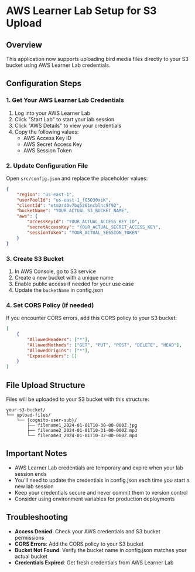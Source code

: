 # AWS Learner Lab Setup for S3 Upload

## Overview
This application now supports uploading bird media files directly to your S3 bucket using AWS Learner Lab credentials.

## Configuration Steps

### 1. Get Your AWS Learner Lab Credentials
1. Log into your AWS Learner Lab
2. Click "Start Lab" to start your lab session
3. Click "AWS Details" to view your credentials
4. Copy the following values:
   - AWS Access Key ID
   - AWS Secret Access Key  
   - AWS Session Token

### 2. Update Configuration File
Open `src/config.json` and replace the placeholder values:

```json
{
    "region": "us-east-1",
    "userPoolId": "us-east-1_fG5O30xiK",
    "clientId": "etm2rd0v7bq5261ncblnc9f92",
    "bucketName": "YOUR_ACTUAL_S3_BUCKET_NAME",
    "aws": {
        "accessKeyId": "YOUR_ACTUAL_ACCESS_KEY_ID",
        "secretAccessKey": "YOUR_ACTUAL_SECRET_ACCESS_KEY",
        "sessionToken": "YOUR_ACTUAL_SESSION_TOKEN"
    }
}
```

### 3. Create S3 Bucket
1. In AWS Console, go to S3 service
2. Create a new bucket with a unique name
3. Enable public access if needed for your use case
4. Update the `bucketName` in config.json

### 4. Set CORS Policy (if needed)
If you encounter CORS errors, add this CORS policy to your S3 bucket:

```json
[
    {
        "AllowedHeaders": ["*"],
        "AllowedMethods": ["GET", "PUT", "POST", "DELETE", "HEAD"],
        "AllowedOrigins": ["*"],
        "ExposeHeaders": []
    }
]
```

## File Upload Structure
Files will be uploaded to your S3 bucket with this structure:
```
your-s3-bucket/
└── upload-files/
    └── {cognito-user-sub}/
        ├── filename1_2024-01-01T10-30-00-000Z.jpg
        ├── filename2_2024-01-01T10-31-00-000Z.mp3
        └── filename3_2024-01-01T10-32-00-000Z.mp4
```

## Important Notes
- AWS Learner Lab credentials are temporary and expire when your lab session ends
- You'll need to update the credentials in config.json each time you start a new lab session
- Keep your credentials secure and never commit them to version control
- Consider using environment variables for production deployments

## Troubleshooting
- **Access Denied**: Check your AWS credentials and S3 bucket permissions
- **CORS Errors**: Add the CORS policy to your S3 bucket
- **Bucket Not Found**: Verify the bucket name in config.json matches your actual bucket
- **Credentials Expired**: Get fresh credentials from AWS Learner Lab 